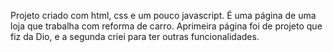 Projeto criado com html, css e um pouco javascript.
É uma página de uma loja que trabalha com reforma de carro.
Aprimeira página foi de projeto que fiz da Dio, e a segunda criei 
para ter outras funcionalidades.
